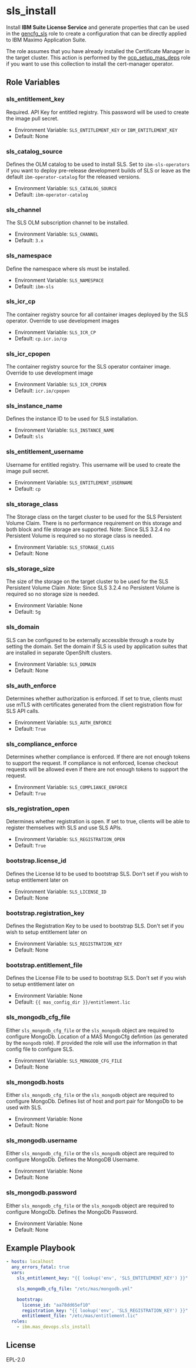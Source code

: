 sls_install
===========

Install **IBM Suite License Service** and generate properties that can be used in the [gencfg_sls](gencfg_sls.md) role to create a configuration that can be directly applied to IBM Maximo Application Suite.

The role assumes that you have already installed the Certificate Manager in the target cluster.  This action is performed by the [ocp_setup_mas_deps](ocp_setup_mas_deps.md) role if you want to use this collection to install the cert-manager operator.

Role Variables
--------------

### sls_entitlement_key
Required.  API Key for entitled registry. This password will be used to create the image pull secret.

- Environment Variable: `SLS_ENTITLEMENT_KEY` or `IBM_ENTITLEMENT_KEY`
- Default: None

### sls_catalog_source
Defines the OLM catalog to be used to install SLS. Set to `ibm-sls-operators` if you want to deploy pre-release development builds of SLS or leave as the default `ibm-operator-catalog` for the released versions. 

- Environment Variable: `SLS_CATALOG_SOURCE`
- Default: `ibm-operator-catalog`

### sls_channel
The SLS OLM subscription channel to be installed.

- Environment Variable: `SLS_CHANNEL`
- Default: `3.x`

### sls_namespace
Define the namespace where sls must be installed.

- Environment Variable: `SLS_NAMESPACE`
- Default: `ibm-sls`

### sls_icr_cp
The container registry source for all container images deployed by the SLS operator. Override to use development images

- Environment Variable: `SLS_ICR_CP`
- Default: `cp.icr.io/cp`

### sls_icr_cpopen
The container registry source for the SLS operator container image. Override to use development image

- Environment Variable: `SLS_ICR_CPOPEN`
- Default: `icr.io/cpopen`

### sls_instance_name
Defines the instance ID to be used for SLS installation.

- Environment Variable: `SLS_INSTANCE_NAME`
- Default: `sls`

### sls_entitlement_username
Username for entitled registry. This username will be used to create the image pull secret.

- Environment Variable: `SLS_ENTITLEMENT_USERNAME`
- Default: `cp`

### sls_storage_class
The Storage class on the target cluster to be used for the SLS Persistent Volume Claim. There is no performance requirement on this storage and both block and file storage are supported. Note: Since SLS 3.2.4 no Persistent Volume is required so no storage class is needed.

- Environment Variable: `SLS_STORAGE_CLASS`
- Default: None

### sls_storage_size
The size of the storage on the target cluster to be used for the SLS Persistent Volume Claim .Note: Since SLS 3.2.4 no Persistent Volume is required so no storage size is needed.

- Environment Variable: None
- Default: `5g`

### sls_domain
SLS can be configured to be externally accessible through a route by setting the domain. Set the domain if SLS is used by application suites that are installed in separate OpenShift clusters.

- Environment Variable: `SLS_DOMAIN`
- Default: None

### sls_auth_enforce
Determines whether authorization is enforced. If set to true, clients must use mTLS with certificates generated from the client registration flow for SLS API calls.

- Environment Variable: `SLS_AUTH_ENFORCE`
- Default: `True`

### sls_compliance_enforce
Determines whether compliance is enforced. If there are not enough tokens to support the request. If compliance is not enforced, license checkout requests will be allowed even if there are not enough tokens to support the request.

- Environment Variable: `SLS_COMPLIANCE_ENFORCE`
- Default: `True`

### sls_registration_open
Determines whether registration is open. If set to true, clients will be able to register themselves with SLS and use SLS APIs.

- Environment Variable: `SLS_REGISTRATION_OPEN`
- Default: `True`

### bootstrap.license_id
Defines the License Id to be used to bootstrap SLS. Don't set if you wish to setup entitlement later on

- Environment Variable: `SLS_LICENSE_ID`
- Default: None

### bootstrap.registration_key
Defines the Registration Key to be used to bootstrap SLS. Don't set if you wish to setup entitlement later on

- Environment Variable: `SLS_REGISTRATION_KEY`
- Default: None

### bootstrap.entitlement_file
Defines the License File to be used to bootstrap SLS. Don't set if you wish to setup entitlement later on

- Environment Variable: None
- Default: `{{ mas_config_dir }}/entitlement.lic`

### sls_mongodb_cfg_file
Either `sls_mongodb_cfg_file` or the `sls_mongodb` object are required to configure MongoDb.  Location of a MAS MongoCfg defintion (as generated by the `mongodb` role).  If provided the role will use the information in that config file to configure SLS.

- Environment Variable: `SLS_MONGODB_CFG_FILE`
- Default: None

### sls_mongodb.hosts
Either `sls_mongodb_cfg_file` or the `sls_mongodb` object are required to configure MongoDb.  Defines list of host and port pair for MongoDb to be used with SLS.

- Environment Variable: None
- Default: None

### sls_mongodb.username
Either `sls_mongodb_cfg_file` or the `sls_mongodb` object are required to configure MongoDb.  Defines the MongoDB Username.

- Environment Variable: None
- Default: None

### sls_mongodb.password
Either `sls_mongodb_cfg_file` or the `sls_mongodb` object are required to configure MongoDb.  Defines the MongoDb Password.

- Environment Variable: None
- Default: None


Example Playbook
----------------

```yaml
- hosts: localhost
  any_errors_fatal: true
  vars:
    sls_entitlement_key: "{{ lookup('env', 'SLS_ENTITLEMENT_KEY') }}"

    sls_mongodb_cfg_file: "/etc/mas/mongodb.yml"

    bootstrap:
      license_id: "aa78dd65ef10"
      registration_key: "{{ lookup('env', 'SLS_REGISTRATION_KEY') }}"
      entitlement_file: "/etc/mas/entitlement.lic"
  roles:
    - ibm.mas_devops.sls_install
```


License
-------

EPL-2.0
